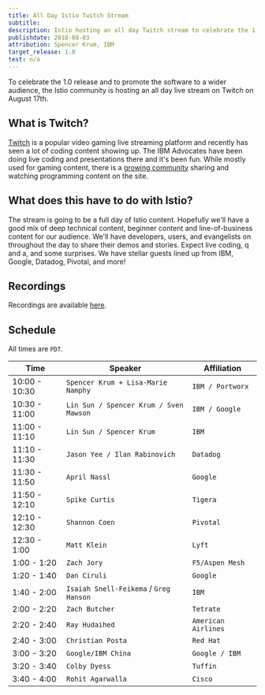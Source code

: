 ```yaml
---
title: All Day Istio Twitch Stream
subtitle:
description: Istio hosting an all day Twitch stream to celebrate the 1.0 release.
publishdate: 2018-08-03
attribution: Spencer Krum, IBM
target_release: 1.0
test: n/a
---
```


To celebrate the 1.0 release and to promote the software to a wider audience, the Istio community is hosting an all day live stream on Twitch on August 17th.

## What is Twitch?

[Twitch](https://twitch.tv/) is a popular video gaming live streaming platform and recently has seen a lot of coding content showing up. The IBM Advocates have been doing live coding and presentations there and it's been fun. While mostly used for gaming content, there is a [growing community](https://www.twitch.tv/communities/programming) sharing and watching programming content on the site.

## What does this have to do with Istio?

The stream is going to be a full day of Istio content. Hopefully we'll have a good mix of deep technical content, beginner content and line-of-business content for our audience. We'll have developers, users, and evangelists on throughout the day to share their demos and stories. Expect live coding, q and a, and some surprises. We have stellar guests lined up from IBM, Google, Datadog, Pivotal, and more!

## Recordings

Recordings are available [here](https://www.youtube.com/playlist?list=PLzpeuWUENMK0V3dwpx5gPJun-SLG0USqU).

## Schedule

All times are `PDT`.

| Time | Speaker | Affiliation |
| --- | --- | --- |
| 10:00 - 10:30 | `Spencer Krum + Lisa-Marie Namphy` | `IBM / Portworx` |
| 10:30 - 11:00 | `Lin Sun / Spencer Krum / Sven Mawson` | `IBM / Google` |
| 11:00 - 11:10 | `Lin Sun / Spencer Krum` | `IBM` |
| 11:10 - 11:30 | `Jason Yee / Ilan Rabinovich` | `Datadog` |
| 11:30 - 11:50  | `April Nassl` | `Google` |
| 11:50 - 12:10  | `Spike Curtis` | `Tigera` |
| 12:10 - 12:30  | `Shannon Coen` | `Pivotal` |
| 12:30 - 1:00  | `Matt Klein` | `Lyft` |
| 1:00 - 1:20  | `Zach Jory` | `F5/Aspen Mesh` |
| 1:20 - 1:40  | `Dan Ciruli` | `Google` |
| 1:40 - 2:00 | `Isaiah Snell-Feikema` / `Greg Hanson` | `IBM` |
| 2:00 - 2:20  | `Zach Butcher` | `Tetrate` |
| 2:20 - 2:40   | `Ray Hudaihed` | `American Airlines` |
| 2:40 - 3:00  | `Christian Posta` | `Red Hat` |
| 3:00 - 3:20  | `Google/IBM China` | `Google / IBM` |
| 3:20 - 3:40 | `Colby Dyess` | `Tuffin` |
| 3:40 - 4:00  | `Rohit Agarwalla` | `Cisco` |
